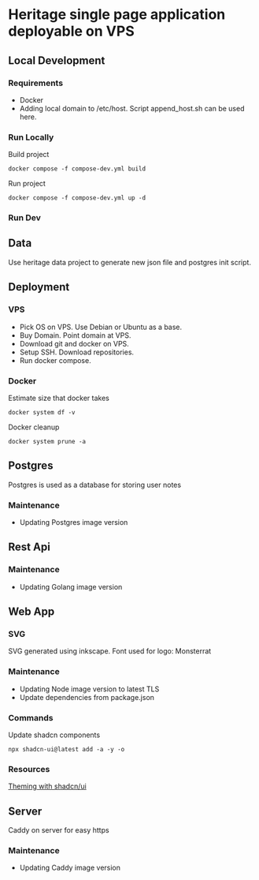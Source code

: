 # Heritage single page application deployable on VPS

## Local Development

### Requirements

- Docker
- Adding local domain to /etc/host. Script append_host.sh can be used here.

### Run Locally

Build project

```
docker compose -f compose-dev.yml build
```

Run project

```
docker compose -f compose-dev.yml up -d
```

### Run Dev

## Data

Use heritage data project to generate new json file and postgres init script.

## Deployment

### VPS

- Pick OS on VPS. Use Debian or Ubuntu as a base.
- Buy Domain. Point domain at VPS.
- Download git and docker on VPS.
- Setup SSH. Download repositories.
- Run docker compose.

### Docker

Estimate size that docker takes

```
docker system df -v
```

Docker cleanup

```
docker system prune -a
```

## Postgres

Postgres is used as a database for storing user notes

### Maintenance

- Updating Postgres image version

## Rest Api

### Maintenance

- Updating Golang image version

## Web App

### SVG

SVG generated using inkscape.
Font used for logo: Monsterrat

### Maintenance

- Updating Node image version to latest TLS
- Update dependencies from package.json

### Commands

Update shadcn components

```
npx shadcn-ui@latest add -a -y -o
```

### Resources

[Theming with shadcn/ui](https://ui.shadcn.com/docs/theming)

## Server

Caddy on server for easy https

### Maintenance

- Updating Caddy image version
